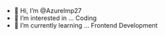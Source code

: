 - 👋 Hi, I’m @AzureImp27
- 👀 I’m interested in ... Coding
- 🌱 I’m currently learning ... Frontend Development

<!---
AzureImp27/AzureImp27 is a ✨ special ✨ repository because its `README.md` (this file) appears on your GitHub profile.
You can click the Preview link to take a look at your changes.
--->
